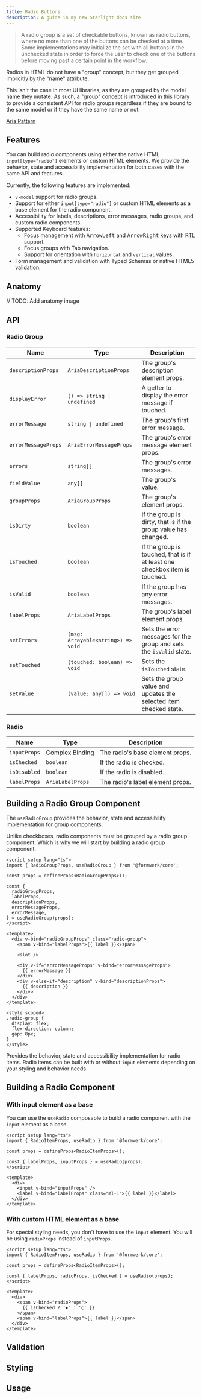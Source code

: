 ```yaml
---
title: Radio Buttons
description: A guide in my new Starlight docs site.
---
```


> A radio group is a set of checkable buttons, known as radio buttons, where no more than one of the buttons can be checked at a time. Some implementations may initialize the set with all buttons in the unchecked state in order to force the user to check one of the buttons before moving past a certain point in the workflow.

Radios in HTML do not have a "group" concept, but they get grouped implicitly by the "name" attribute.

This isn't the case in most UI libraries, as they are grouped by the model name they mutate. As such, a "group" concept is introduced in this library to provide a consistent API for radio groups regardless if they are bound to the same model or if they have the same name or not.

[Aria Pattern](https://www.w3.org/WAI/ARIA/apg/patterns/radio/)

## Features

You can build radio components using either the native HTML `input[type="radio"]` elements or custom HTML elements. We provide the behavior, state and accessibility implementation for both cases with the same API and features.

Currently, the following features are implemented:

- `v-model` support for radio groups.
- Support for either `input[type="radio"]` or custom HTML elements as a base element for the radio component.
- Accessibility for labels, descriptions, error messages, radio groups, and custom radio components.
- Supported Keyboard features:
  - Focus management with <kbd>ArrowLeft</kbd> and <kbd>ArrowRight</kbd> keys with RTL support.
  - Focus groups with Tab navigation.
  - Support for orientation with `horizontal` and `vertical` values.
- Form management and validation with Typed Schemas or native HTML5 validation.

## Anatomy

// TODO: Add anatomy image

## API

### Radio Group

| Name                | Type                               | Description                                                                |
| ------------------- | ---------------------------------- | -------------------------------------------------------------------------- |
| `descriptionProps`  | `AriaDescriptionProps`             | The group's description element props.                                     |
| `displayError`      | `() => string \| undefined`        | A getter to display the error message if touched.                          |
| `errorMessage`      | `string \| undefined`              | The group's first error message.                                           |
| `errorMessageProps` | `AriaErrorMessageProps`            | The group's error message element props.                                   |
| `errors`            | `string[]`                         | The group's error messages.                                                |
| `fieldValue`        | `any[]`                            | The group's value.                                                         |
| `groupProps`        | `AriaGroupProps`                   | The group's element props.                                                 |
| `isDirty`           | `boolean`                          | If the group is dirty, that is if the group value has changed.             |
| `isTouched`         | `boolean`                          | If the group is touched, that is if at least one checkbox item is touched. |
| `isValid`           | `boolean`                          | If the group has any error messages.                                       |
| `labelProps`        | `AriaLabelProps`                   | The group's label element props.                                           |
| `setErrors`         | `(msg: Arrayable<string>) => void` | Sets the error messages for the group and sets the `isValid` state.        |
| `setTouched`        | `(touched: boolean) => void`       | Sets the `isTouched` state.                                                |
| `setValue`          | `(value: any[]) => void`           | Sets the group value and updates the selected item checked state.          |

### Radio

| Name         | Type             | Description                      |
| ------------ | ---------------- | -------------------------------- |
| `inputProps` | Complex Binding  | The radio's base element props.  |
| `isChecked`  | `boolean`        | If the radio is checked.         |
| `isDisabled` | `boolean`        | If the radio is disabled.        |
| `labelProps` | `AriaLabelProps` | The radio's label element props. |

## Building a Radio Group Component

The `useRadioGroup` provides the behavior, state and accessibility implementation for group components.

Unlike checkboxes, radio components must be grouped by a radio group component. Which is why we will start by building a radio group component.

```vue
<script setup lang="ts">
import { RadioGroupProps, useRadioGroup } from '@formwerk/core';

const props = defineProps<RadioGroupProps>();

const {
  radioGroupProps,
  labelProps,
  descriptionProps,
  errorMessageProps,
  errorMessage,
} = useRadioGroup(props);
</script>

<template>
  <div v-bind="radioGroupProps" class="radio-group">
    <span v-bind="labelProps">{{ label }}</span>

    <slot />

    <div v-if="errorMessageProps" v-bind="errorMessageProps">
      {{ errorMessage }}
    </div>
    <div v-else-if="description" v-bind="descriptionProps">
      {{ description }}
    </div>
  </div>
</template>

<style scoped>
.radio-group {
  display: flex;
  flex-direction: column;
  gap: 8px;
}
</style>
```

Provides the behavior, state and accessibility implementation for radio items. Radio items can be built with or without `input` elements depending on your styling and behavior needs.

## Building a Radio Component

### With input element as a base

You can use the `useRadio` composable to build a radio component with the `input` element as a base.

```vue
<script setup lang="ts">
import { RadioItemProps, useRadio } from '@formwerk/core';

const props = defineProps<RadioItemProps>();

const { labelProps, inputProps } = useRadio(props);
</script>

<template>
  <div>
    <input v-bind="inputProps" />
    <label v-bind="labelProps" class="ml-1">{{ label }}</label>
  </div>
</template>
```

### With custom HTML element as a base

For special styling needs, you don't have to use the `input` element. You will be using `radioProps` instead of `inputProps`.

```vue
<script setup lang="ts">
import { RadioItemProps, useRadio } from '@formwerk/core';

const props = defineProps<RadioItemProps>();

const { labelProps, radioProps, isChecked } = useRadio(props);
</script>

<template>
  <div>
    <span v-bind="radioProps">
      {{ isChecked ? '⏺' : '◯' }}
    </span>
    <span v-bind="labelProps">{{ label }}</span>
  </div>
</template>
```

## Validation

## Styling

## Usage
